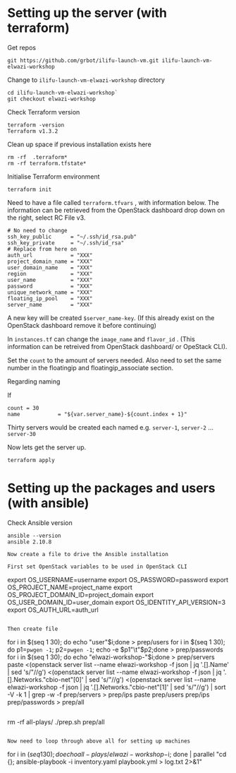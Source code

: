 # Setting up the server (with terraform)

Get repos
```
git https://github.com/grbot/ilifu-launch-vm.git ilifu-launch-vm-elwazi-workshop
```
Change to `ilifu-launch-vm-elwazi-workshop` directory
```
cd ilifu-launch-vm-elwazi-workshop`
git checkout elwazi-workshop
```
Check Terraform version
```
terraform -version
Terraform v1.3.2
```
Clean up space if previous installation exists here
```
rm -rf  .terraform*
rm -rf terraform.tfstate*
```
Initialise Terraform environment
```
terraform init
```
Need to have a file called `terraform.tfvars` , with information below. The information can be retrieved from the OpenStack dashboard drop down on the right, select RC File v3.

```
# No need to change
ssh_key_public      = "~/.ssh/id_rsa.pub"
ssh_key_private     = "~/.ssh/id_rsa"
# Replace from here on
auth_url            = "XXX"
project_domain_name = "XXX"
user_domain_name    = "XXX"
region              = "XXX"
user_name           = "XXX"
password            = "XXX"
unique_network_name = "XXX"
floating_ip_pool    = "XXX"
server_name         = "XXX"   
```
A new key will be created `$server_name-key`. (If this already exist on the OpenStack dashboard remove it before continuing)

In `instances.tf` can change the `image_name` and `flavor_id` . (This information can be retreived from OpenStack dashboard/ or OpeStack CLI).

Set the `count` to the amount of servers needed. Also need to set the same number in the floatingip and floatingip_associate section.

Regarding naming

If
```
count = 30
name            = "${var.server_name}-${count.index + 1}"
```
Thirty servers would be created each named e.g. `server-1`, `server-2` ... `server-30`

Now lets get the server up.
```
terraform apply
```

# Setting up the packages and users (with ansible)

Check Ansible version
```
ansible --version
ansible 2.10.8

Now create a file to drive the Ansible installation

First set OpenStack variables to be used in OpenStack CLI
```
export OS_USERNAME=username
export OS_PASSWORD=password
export OS_PROJECT_NAME=project_name
export OS_PROJECT_DOMAIN_ID=project_domain
export OS_USER_DOMAIN_ID=user_domain
export OS_IDENTITY_API_VERSION=3
export OS_AUTH_URL=auth_url
```

Then create file
```
for i in $(seq 1 30); do echo "user"$i;done > prep/users
for i in $(seq 1 30); do p1=`pwgen -1`; p2=`pwgen -1`; echo -e $p1"\t"$p2;done > prep/passwords
for i in $(seq 1 30); do echo "elwazi-workshop-"$i;done > prep/servers
paste <(openstack server list --name elwazi-workshop -f json | jq '.[].Name' | sed 's/"//g') <(openstack server list --name elwazi-workshop -f json | jq '.[].Networks."cbio-net"[0]' | sed 's/"//g') <(openstack server list --name elwazi-workshop -f json | jq '.[].Networks."cbio-net"[1]' | sed 's/"//g') | sort -V -k 1 | grep -w -f prep/servers > prep/ips
paste prep/users prep/ips prep/passwords > prep/all
```

```
rm -rf all-plays/
./prep.sh prep/all
```

Now need to loop through above all for setting up machines

```
for i in $(seq 1 30); do echo all-plays/elwazi-workshop-$i; done | parallel "cd {}; ansible-playbook -i inventory.yaml playbook.yml > log.txt 2>&1"
```
